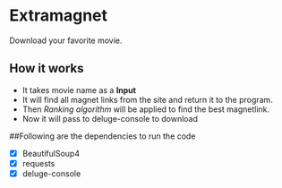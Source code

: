 # Extramagnet

Download your favorite movie.

## How it works

- It takes movie name as a **Input**
- It will find all magnet links from the site and return it to the program.
- Then *Ranking algorithm* will be applied to find the best magnetlink.
- Now it will pass to deluge-console to download

##Following are the dependencies to run the code

- [x] BeautifulSoup4
- [x] requests
- [x] deluge-console
